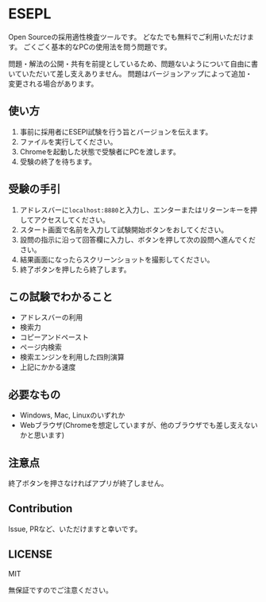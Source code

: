 # ESEPL

Open Sourceの採用適性検査ツールです。
どなたでも無料でご利用いただけます。
ごくごく基本的なPCの使用法を問う問題です。

問題・解法の公開・共有を前提としているため、問題ないようについて自由に書いていただいて差し支えありません。
問題はバージョンアップによって追加・変更される場合があります。

## 使い方

1. 事前に採用者にESEPI試験を行う旨とバージョンを伝えます。
2. ファイルを実行してください。
3. Chromeを起動した状態で受験者にPCを渡します。
4. 受験の終了を待ちます。

## 受験の手引

1. アドレスバーに`localhost:8880`と入力し、エンターまたはリターンキーを押してアクセスしてください。
2. スタート画面で名前を入力して試験開始ボタンをおしてください。
3. 設問の指示に沿って回答欄に入力し、ボタンを押して次の設問へ進んでください。
4. 結果画面になったらスクリーンショットを撮影してください。
5. 終了ボタンを押したら終了します。

## この試験でわかること

* アドレスバーの利用
* 検索力
* コピーアンドペースト
* ページ内検索
* 検索エンジンを利用した四則演算
* 上記にかかる速度

## 必要なもの

* Windows, Mac, Linuxのいずれか
* Webブラウザ(Chromeを想定していますが、他のブラウザでも差し支えないかと思います)

## 注意点

終了ボタンを押さなければアプリが終了しません。

## Contribution

Issue, PRなど、いただけますと幸いです。

## LICENSE

MIT

無保証ですのでご注意ください。